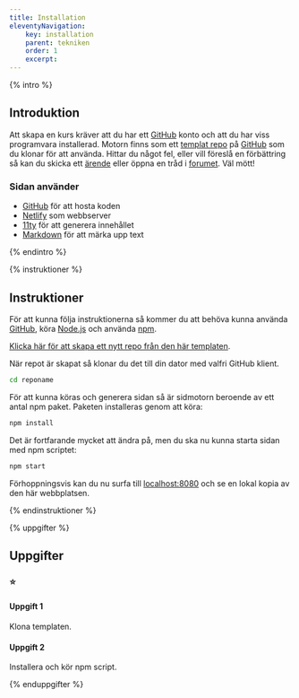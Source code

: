 ```yaml
---
title: Installation
eleventyNavigation:
    key: installation
    parent: tekniken
    order: 1
    excerpt: 
---
```

{% intro %}

## Introduktion
Att skapa en kurs kräver att du har ett [GitHub](https://github.com/) konto och att du har viss
programvara installerad. Motorn finns som ett [templat repo](https://github.com/jensnti/tod) 
på [GitHub](https://github.com/) som du klonar för att använda. Hittar du något fel,
eller vill föreslå en förbättring så kan du skicka ett [ärende](https://github.com/jensnti/tod/issues) 
eller öppna en tråd i [forumet](https://github.com/jensnti/tod/discussions). 
Väl mött!

### Sidan använder
 - [GitHub](https://github.com/) för att hosta koden
 - [Netlify](https://www.netlify.com/) som webbserver
 - [11ty](https://www.11ty.dev/) för att generera innehållet
 - [Markdown](https://www.markdownguide.org/) för att märka upp text

{% endintro %}

{% instruktioner %}

## Instruktioner
För att kunna följa instruktionerna så kommer du att behöva kunna använda 
[GitHub](https://github.com/), köra [Node.js](https://nodejs.org/) och använda [npm](https://www.npmjs.com/).

[Klicka här för att skapa ett nytt repo från den här templaten](https://github.com/jensnti/tod/generate).

När repot är skapat så klonar du det till din dator med valfri GitHub klient.
```bash
cd reponame
```

För att kunna köras och generera sidan så är sidmotorn beroende av ett antal npm paket. 
Paketen installeras genom att köra:
```bash
npm install
```

Det är fortfarande mycket att ändra på, men du ska nu kunna starta sidan med npm scriptet:
```bash
npm start
```

Förhoppningsvis kan du nu surfa till [localhost:8080](http://localhost:8080) och se en lokal
kopia av den här webbplatsen.

{% endinstruktioner %}

{% uppgifter %}

## Uppgifter
### ⭐
#### Uppgift 1

Klona templaten.

#### Uppgift 2

Installera och kör npm script.

{% enduppgifter %}